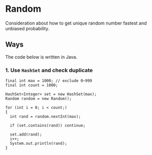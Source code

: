 # Random
Consideration about how to get unique random number fastest and unbiased probability.

## Ways
The code below is written in Java.

### 1. Use `HashSet` and check duplicate

    final int max = 1000; // exclude 0~999
    final int count = 1000;
    
    HashSet<Integer> set = new HashSet(max);
    Random random = new Random();
    
    for (int i = 0; i < count;)
    {
      int rand = random.nextInt(max);
      
      if (set.contains(rand)) continue;
      
      set.add(rand);
      i++;
      System.out.println(rand);
    }

